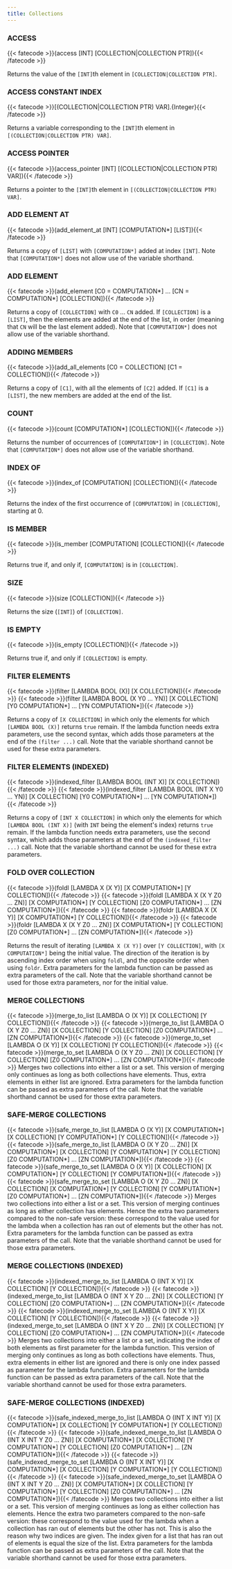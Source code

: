 ```yaml
---
title: Collections
---
```

### ACCESS
{{< fatecode >}}(access [INT] [COLLECTION|COLLECTION PTR]){{< /fatecode >}}

Returns the value of the `[INT]`th element in `[COLLECTION|COLLECTION PTR]`.

### ACCESS CONSTANT INDEX
{{< fatecode >}}[(COLLECTION|COLLECTION PTR) VAR].{Integer}{{< /fatecode >}}

Returns a variable corresponding to the `[INT]`th element in
`[(COLLECTION|COLLECTION PTR) VAR]`.

### ACCESS POINTER
{{< fatecode >}}(access_pointer [INT] [(COLLECTION|COLLECTION PTR) VAR]){{< /fatecode >}}

Returns a pointer to the `[INT]`th element in `[(COLLECTION|COLLECTION PTR)
VAR]`.

### ADD ELEMENT AT
{{< fatecode >}}(add_element_at [INT] [COMPUTATION*] [LIST]){{< /fatecode >}}

Returns a copy of `[LIST]` with `[COMPUTATION*]` added at index `[INT]`. Note
that `[COMPUTATION*]` does not allow use of the variable shorthand.

### ADD ELEMENT
{{< fatecode >}}(add_element [C0 = COMPUTATION*] ... [CN = COMPUTATION*] [COLLECTION]){{< /fatecode >}}

Returns a copy of `[COLLECTION]` with `C0` ... `CN` added. If `[COLLECTION]`
is a `[LIST]`, then the elements are added at the end of the list, in order
(meaning that `CN` will be the last element added).
Note that `[COMPUTATION*]` does not allow use of the variable shorthand.

### ADDING MEMBERS
{{< fatecode >}}(add_all_elements [C0 = COLLECTION] [C1 = COLLECTION]){{< /fatecode >}}

Returns a copy of `[C1]`, with all the elements of `[C2]` added. If `[C1]`
is a `[LIST]`, the new members are added at the end of the list.

### COUNT
{{< fatecode >}}(count [COMPUTATION*] [COLLECTION]){{< /fatecode >}}

Returns the number of occurrences of `[COMPUTATION*]` in `[COLLECTION]`.
Note that `[COMPUTATION*]` does not allow use of the variable shorthand.

### INDEX OF
{{< fatecode >}}(index_of [COMPUTATION] [COLLECTION]){{< /fatecode >}}

Returns the index of the first occurrence of `[COMPUTATION]` in `[COLLECTION]`,
starting at 0.

### IS MEMBER
{{< fatecode >}}(is_member [COMPUTATION] [COLLECTION]){{< /fatecode >}}

Returns true if, and only if, `[COMPUTATION]` is in `[COLLECTION]`.

### SIZE
{{< fatecode >}}(size [COLLECTION]){{< /fatecode >}}

Returns the size (`[INT]`) of `[COLLECTION]`.

### IS EMPTY
{{< fatecode >}}(is_empty [COLLECTION]){{< /fatecode >}}

Returns true if, and only if `[COLLECTION]` is empty.

### FILTER ELEMENTS
{{< fatecode >}}(filter [LAMBDA BOOL (X)] [X COLLECTION]){{< /fatecode >}}
{{< fatecode >}}(filter [LAMBDA BOOL (X Y0 ... YN)] [X COLLECTION] [Y0 COMPUTATION*] ... [YN COMPUTATION*]){{< /fatecode >}}

Returns a copy of `[X COLLECTION]` in which only the elements for which
`[LAMBDA BOOL (X)]` returns `true` remain. If the lambda function needs extra
parameters, use the second syntax, which adds those parameters at the end of the
`(filter ...)` call. Note that the variable shorthand cannot be used for these
extra parameters.

### FILTER ELEMENTS (INDEXED)
{{< fatecode >}}(indexed_filter [LAMBDA BOOL (INT X)] [X COLLECTION]){{< /fatecode >}}
{{< fatecode >}}(indexed_filter [LAMBDA BOOL (INT X Y0 ... YN)] [X COLLECTION] [Y0 COMPUTATION*] ... [YN COMPUTATION*]){{< /fatecode >}}

Returns a copy of `[INT X COLLECTION]` in which only the elements for which
`[LAMBDA BOOL (INT X)]` (with `INT` being the element's index) returns `true`
remain. If the lambda function needs extra parameters, use the second syntax,
which adds those parameters at the end of the `(indexed_filter ...)` call. Note
that the variable shorthand cannot be used for these extra parameters.

### FOLD OVER COLLECTION
{{< fatecode >}}(foldl [LAMBDA X (X Y)] [X COMPUTATION*] [Y COLLECTION]){{< /fatecode >}}
{{< fatecode >}}(foldl [LAMBDA X (X Y Z0 ... ZN)] [X COMPUTATION*] [Y COLLECTION] [Z0 COMPUTATION*] ... [ZN COMPUTATION*]){{< /fatecode >}}
{{< fatecode >}}(foldr [LAMBDA X (X Y)] [X COMPUTATION*] [Y COLLECTION]){{< /fatecode >}}
{{< fatecode >}}(foldr [LAMBDA X (X Y Z0 ... ZN)] [X COMPUTATION*] [Y COLLECTION] [Z0 COMPUTATION*] ... [ZN COMPUTATION*]){{< /fatecode >}}

Returns the result of iterating `[LAMBDA X (X Y)]` over `[Y COLLECTION]`, with
`[X COMPUTATION*]` being the initial value. The direction of the iteration is
by ascending index order when using `foldl`, and the opposite order when using
`foldr`. Extra parameters for the lambda function can be passed as extra
parameters of the call. Note that the variable shorthand cannot be used for
those extra parameters, nor for the initial value.

### MERGE COLLECTIONS
{{< fatecode >}}(merge_to_list [LAMBDA O (X Y)] [X COLLECTION] [Y COLLECTION]){{< /fatecode >}}
{{< fatecode >}}(merge_to_list [LAMBDA O (X Y Z0 ... ZN)] [X COLLECTION] [Y COLLECTION] [Z0 COMPUTATION*] ... [ZN COMPUTATION*]){{< /fatecode >}}
{{< fatecode >}}(merge_to_set [LAMBDA O (X Y)] [X COLLECTION] [Y COLLECTION]){{< /fatecode >}}
{{< fatecode >}}(merge_to_set [LAMBDA O (X Y Z0 ... ZN)] [X COLLECTION] [Y COLLECTION] [Z0 COMPUTATION*] ... [ZN COMPUTATION*]){{< /fatecode >}}
Merges two collections into either a list or a set. This version of merging
only continues as long as both collections have elements. Thus, extra elements
in either list are ignored.  Extra parameters for the lambda function can be
passed as extra parameters of the call. Note that the variable shorthand cannot
be used for those extra parameters.


### SAFE-MERGE COLLECTIONS
{{< fatecode >}}(safe_merge_to_list [LAMBDA O (X Y)] [X COMPUTATION*] [X COLLECTION] [Y COMPUTATION*] [Y COLLECTION]){{< /fatecode >}}
{{< fatecode >}}(safe_merge_to_list [LAMBDA O (X Y Z0 ... ZN)] [X COMPUTATION*] [X COLLECTION] [Y COMPUTATION*] [Y COLLECTION] [Z0 COMPUTATION*] ... [ZN COMPUTATION*]){{< /fatecode >}}
{{< fatecode >}}(safe_merge_to_set [LAMBDA O (X Y)] [X COLLECTION] [X COMPUTATION*] [Y COLLECTION] [Y COMPUTATION*]){{< /fatecode >}}
{{< fatecode >}}(safe_merge_to_set [LAMBDA O (X Y Z0 ... ZN)] [X COLLECTION] [X COMPUTATION*] [Y COLLECTION] [Y COMPUTATION*] [Z0 COMPUTATION*] ... [ZN COMPUTATION*]){{< /fatecode >}}
Merges two collections into either a list or a set. This version of merging
continues as long as either collection has elements. Hence the extra two
parameters compared to the non-safe version: these correspond to the value used
for the lambda when a collection has ran out of elements but the other has not.
Extra parameters for the lambda function can be passed as extra parameters of
the call. Note that the variable shorthand cannot be used for those extra
parameters.

### MERGE COLLECTIONS (INDEXED)
{{< fatecode >}}(indexed_merge_to_list [LAMBDA O (INT X Y)] [X COLLECTION] [Y COLLECTION]){{< /fatecode >}}
{{< fatecode >}}(indexed_merge_to_list [LAMBDA O (INT X Y Z0 ... ZN)] [X COLLECTION] [Y COLLECTION] [Z0 COMPUTATION*] ... [ZN COMPUTATION*]){{< /fatecode >}}
{{< fatecode >}}(indexed_merge_to_set [LAMBDA O (INT X Y)] [X COLLECTION] [Y COLLECTION]){{< /fatecode >}}
{{< fatecode >}}(indexed_merge_to_set [LAMBDA O (INT X Y Z0 ... ZN)] [X COLLECTION] [Y COLLECTION] [Z0 COMPUTATION*] ... [ZN COMPUTATION*]){{< /fatecode >}}
Merges two collections into either a list or a set, indicating the index of both
elements as first parameter for the lambda function. This version of merging
only continues as long as both collections have elements. Thus, extra elements
in either list are ignored and there is only one index passed as parameter for
the lambda function. Extra parameters for the lambda function can be
passed as extra parameters of the call. Note that the variable shorthand cannot
be used for those extra parameters.

### SAFE-MERGE COLLECTIONS (INDEXED)
{{< fatecode >}}(safe_indexed_merge_to_list [LAMBDA O (INT X INT Y)] [X COMPUTATION*] [X COLLECTION] [Y COMPUTATION*] [Y COLLECTION]){{< /fatecode >}}
{{< fatecode >}}(safe_indexed_merge_to_list [LAMBDA O (INT X INT Y Z0 ... ZN)] [X COMPUTATION*] [X COLLECTION] [Y COMPUTATION*] [Y COLLECTION] [Z0 COMPUTATION*] ... [ZN COMPUTATION*]){{< /fatecode >}}
{{< fatecode >}}(safe_indexed_merge_to_set [LAMBDA O (INT X INT Y)] [X COMPUTATION*] [X COLLECTION] [Y COMPUTATION*] [Y COLLECTION]){{< /fatecode >}}
{{< fatecode >}}(safe_indexed_merge_to_set [LAMBDA O (INT X INT Y Z0 ... ZN)] [X COMPUTATION*] [X COLLECTION] [Y COMPUTATION*] [Y COLLECTION] [Z0 COMPUTATION*] ... [ZN COMPUTATION*]){{< /fatecode >}}
Merges two collections into either a list or a set. This version of merging
continues as long as either collection has elements. Hence the extra two
parameters compared to the non-safe version: these correspond to the value used
for the lambda when a collection has ran out of elements but the other has not.
This is also the reason why two indices are given. The index given for a list
that has ran out of elements is equal the size of the list.
Extra parameters for the lambda function can be passed as extra parameters of
the call. Note that the variable shorthand cannot be used for those extra
parameters.
